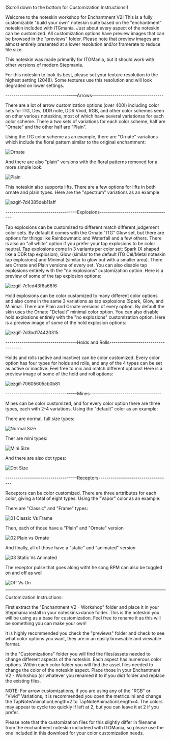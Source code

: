 (Scroll down to the bottom for Customization Instructions!)

Welcome to the noteskin workshop for Enchantment V2! This is a fully customizable "build your own" noteskin suite based on the "enchantment" noteskin included with ITGmania. Just about every aspect of the noteskin can be customized. All customization options have preview images that can be browsed in the "previews" folder. Please note that preview images are almost entirely presented at a lower resolution and/or framerate to reduce file size.

This noteskin was made primarily for ITGMania, but it should work with other versions of modern Stepmania.

For this noteskin to look its best, please set your texture resolution to the highest setting (2048). Some textures use this resolution and will look degraded on lower settings.

-----------------------------------Arrows-----------------------------------

There are a lot of arrow customization options (over 400!) including color sets for ITG, Dev, DDR note, DDR Vivid, RGB, and other color schemes seen on other various noteskins, most of which have several variationss for each color scheme.
There a two sets of variations for each color scheme, half are "Ornate" and the other half are "Plain".

Using the ITG color scheme as an example, there are "Ornate" variations which include the floral pattern similar to the original enchantment:

![Ornate](https://github.com/user-attachments/assets/59d52b6c-177c-4d78-8a28-83a20d21b3f3)

And there are also "plain" versions with the floral patterns removed for a more simple look:

![Plain](https://github.com/user-attachments/assets/e695fd3c-ee79-49b0-aa59-a7b87ca6d187)

This noteskin also supports lifts. There are a few options for lifts in both ornate and plain types. Here are the "spectrum" variations as an example

![ezgif-7d4385deb11aff](https://github.com/user-attachments/assets/b8cd000e-a15f-46e5-9593-5fce108dabf8)

-----------------------------------Explosions-----------------------------------

Tap explosions can be customized to different match different judgement color sets. By default it comes with the Ornate "ITG" Glow set, but there are options for things like Rainbowmatic and Waterfall and a few others. There is also an "all white" option if you prefer your tap explosions to be color neutral. Tap explosions come in 3 variants per color set: Spark (X shaped like a DDR tap explosion), Glow (similar to the default ITG Cel/Metal noteskin tap explosions) and Minimal (similar to glow but with a smaller area). There are Ornate and Plain versions of every set. You can also disable tap explosions entirely with the "no explosions" customization option. Here is a preview of some of the tap explosion options:

![ezgif-7c1cd43f6a66f6](https://github.com/user-attachments/assets/1ffe8b3f-b3ac-473f-b9d6-798d2aa744e0)

Hold explosions can be color customized to many different color options and also come in the same 3 variations as tap explosions (Spark, Glow, and Minimal. There are Plain and Ornate versions of every option. By default the skin uses the Ornate "Default" minimal color option. You can also disable hold explosions entirely with the "no explosions" customization option. Here is a preview image of some of the hold explosion options:

![ezgif-7d3bd174420315](https://github.com/user-attachments/assets/dba6822a-5000-40ac-94d4-c6cf0991caf8)

-----------------------------------Holds and Rolls-----------------------------------

Holds and rolls (active and inactive) can be color customized. Every color option has four types for holds and rolls, and any of the 4 types can be set as active or inactive. Feel free to mix and match different options! Here is a preview image of some of the hold and roll options:

![ezgif-70605605cb0b81](https://github.com/user-attachments/assets/f6b55627-aa66-4a3a-9a53-465eff769028)

-----------------------------------Mines-----------------------------------

Mines can be color customized, and for every color option there are three types, each with 2-4 variations. Using the "default" color as an example:

There are normal, full size types:

![Normal Size](https://github.com/user-attachments/assets/90a1ee95-f2dc-4e8c-9b26-747bf2675031)

Ther are mini types:

![Mini Size](https://github.com/user-attachments/assets/b8d36742-41a4-497f-8a76-313afe267ccd)

And there are also dot types:

![Dot Size](https://github.com/user-attachments/assets/25226b04-118a-411b-99d6-772160d4cccb)

-----------------------------------Receptors-----------------------------------

Receptors can be color customized. There are three arttributes for each color, giving a total of eight types. Using the "Vapor" color as an example:

There are "Classic" and "Frame" types:

![01 Classic Vs Frame](https://github.com/user-attachments/assets/94331026-01bc-4479-9e8c-63b350d02235)

Then, each of those have a "Plain" and "Ornate" version

![02 Plain vs Ornate](https://github.com/user-attachments/assets/4057d809-647a-494b-b3d0-25a74c6db0fe)

And finally, all of those have a "static" and "animated" version

![03 Static Vs Animated](https://github.com/user-attachments/assets/72fab9cf-299d-4c60-a976-b9fb6009a7a6)

The receptor pulse that goes along witht he song BPM can also be toggled on and off as well

![Off Vs  On](https://github.com/user-attachments/assets/b07c0d4d-59b5-4d54-80f4-77e6c3babb8e)

---------------------------------------------------------------------------------

Customization Instructions:

First extract the "Enchantment V2 - Workshop" folder and place it in your Stepmania install in your noteskins>dance folder. This is the noteskin you will be using as a base for customization. Feel free to rename it as this will be something you can make your own!

It is highly recommended you check the "previews" folder and check to see what color options you want, they are in an easily browsable and viewable format.

In the "Customizations" folder you will find the files/assets needed to change different aspects of the noteskin. Each aspect has numerous color options. Within each color folder you will find the asset files needed to change the color of the noteskin aspect. Place those in your Enchantment V2 - Workshop (or whatever you renamed it to if you did) folder and replace the existing files.

NOTE: For arrow customizations, if you are using any of the "RGB" or "Vivid" Variations, it is recommended you open the metrics.ini and change the TapNoteAnimationLength=2 to TapNoteAnimationLength=4. The colors may appear to cycle too quickly if left at 2, but you can leave it at 2 if you prefer.

Please note that the customization files for this slightly differ in filename from the enchantment noteskin includeed with ITGMania, so please use the one included in this download for your color customization needs.


